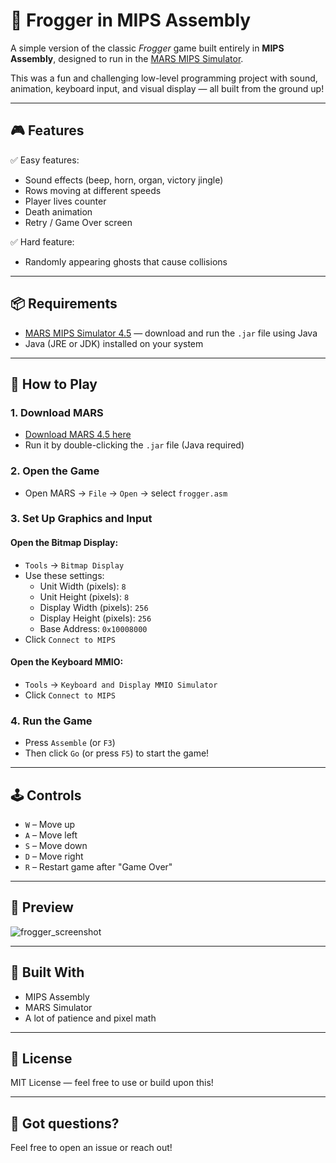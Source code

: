 # 🐸 Frogger in MIPS Assembly

A simple version of the classic *Frogger* game built entirely in **MIPS Assembly**, designed to run in the [MARS MIPS Simulator](https://github.com/dpetersanderson/MARS).  

This was a fun and challenging low-level programming project with sound, animation, keyboard input, and visual display — all built from the ground up!

---

## 🎮 Features

✅ Easy features:
- Sound effects (beep, horn, organ, victory jingle)  
- Rows moving at different speeds  
- Player lives counter  
- Death animation  
- Retry / Game Over screen  

✅ Hard feature:
- Randomly appearing ghosts that cause collisions  

---

## 📦 Requirements

- [MARS MIPS Simulator 4.5](https://dpetersanderson.github.io/) — download and run the `.jar` file using Java  
- Java (JRE or JDK) installed on your system

---

## 🚀 How to Play

### 1. Download MARS
- [Download MARS 4.5 here](https://dpetersanderson.github.io/)
- Run it by double-clicking the `.jar` file (Java required)

### 2. Open the Game
- Open MARS → `File` → `Open` → select `frogger.asm`

### 3. Set Up Graphics and Input

#### Open the Bitmap Display:
- `Tools` → `Bitmap Display`
- Use these settings:
  - Unit Width (pixels): `8`
  - Unit Height (pixels): `8`
  - Display Width (pixels): `256`
  - Display Height (pixels): `256`
  - Base Address: `0x10008000`
- Click `Connect to MIPS`

#### Open the Keyboard MMIO:
- `Tools` → `Keyboard and Display MMIO Simulator`
- Click `Connect to MIPS`

### 4. Run the Game
- Press `Assemble` (or `F3`)
- Then click `Go` (or press `F5`) to start the game!

---

## 🕹️ Controls

- `W` – Move up  
- `A` – Move left  
- `S` – Move down  
- `D` – Move right  
- `R` – Restart game after "Game Over"

---

## 📸 Preview

![frogger_screenshot](https://github.com/user-attachments/assets/6b22e422-4544-4ebb-836a-e2b72d3cd5fb)


---

## 🧠 Built With
- MIPS Assembly
- MARS Simulator
- A lot of patience and pixel math

---

## 📜 License

MIT License — feel free to use or build upon this!

---

## 💬 Got questions?

Feel free to open an issue or reach out!

